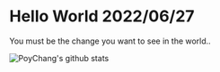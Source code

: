 # Hello World 2022/06/27

You must be the change you want to see in the world..

![PoyChang's github stats](https://github-readme-stats.vercel.app/api?username=poychang&show_icons=true&theme=dracula)
